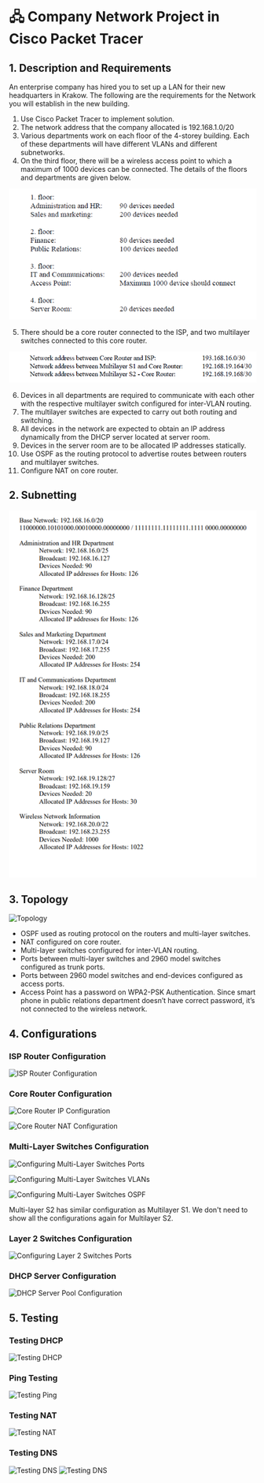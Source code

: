 ﻿
# 🖧 Company Network Project in Cisco Packet Tracer

## 1. Description and Requirements

An enterprise company has hired you to set up a LAN for their new headquarters in Krakow. The following are the requirements for the Network you will establish in the new building.

1. Use Cisco Packet Tracer to implement solution.
2. The network address that the company allocated is 192.168.1.0/20
3. Various departments work on each floor of the 4-storey building. Each of these departments will have different VLANs and different subnetworks.
4. On the third floor, there will be a wireless access point to which a maximum of 1000 devices can be connected. The details of the floors and departments are given below. 

![Floor Plan](assets/floors.png)

5. There should be a core router connected to the ISP, and two multilayer switches connected to this core router.

![Static IP Addresses](assets/static_ips.png)

6. Devices in all departments are required to communicate with each other with the respective multilayer switch configured for inter-VLAN routing.
7. The multilayer switches are expected to carry out both routing and switching.
7. All devices in the network are expected to obtain an IP address dynamically from the DHCP server located at server room.
9. Devices in the server room are to be allocated IP addresses statically.
10. Use OSPF as the routing protocol to advertise routes between routers and multilayer switches.
11. Configure NAT on core router.

## 2. Subnetting

![Subnetting](assets/subnetting.png)

## 3. Topology

![Topology](assets/topology.png)

- OSPF used as routing protocol on the routers and multi-layer switches.
- NAT configured on core router.
- Multi-layer switches configured for inter-VLAN routing.
- Ports between multi-layer switches and 2960 model switches configured as trunk ports.
- Ports between 2960 model switches and end-devices configured as access ports.
- Access Point has a password on WPA2-PSK Authentication. Since smart phone in public relations department doesn’t have correct password, it’s not connected to the wireless network.

## 4. Configurations

### ISP Router Configuration

![ISP Router Configuration](assets/config_isp_router.png)

### Core Router Configuration

![Core Router IP Configuration](assets/config_core_router_ip.png)

![Core Router NAT Configuration](assets/config_core_router_nat.png)

### Multi-Layer Switches Configuration
![Configuring Multi-Layer Switches Ports](assets/config_ms_ports.png)

![Configuring Multi-Layer Switches VLANs](assets/config_ms_vlans.png)

![Configuring Multi-Layer Switches OSPF](assets/config_ms_ospf.png)

Multi-layer S2 has similar configuration as Multilayer S1. We don't need to show all the configurations again for Multilayer S2.

### Layer 2 Switches Configuration

![Configuring Layer 2 Switches Ports](assets/config_layer2_switch.png)

### DHCP Server Configuration

![DHCP Server Pool Configuration](assets/dhcp_server_pool.png)

## 5. Testing

### Testing DHCP

![Testing DHCP](assets/testing_dhcp.png)

### Ping Testing
![Testing Ping](assets/testing_ping.png)

### Testing NAT

![Testing NAT](assets/testing_nat.png)

### Testing DNS

![Testing DNS](assets/testing_dns_1.png)
![Testing DNS](assets/testing_dns_2.png)